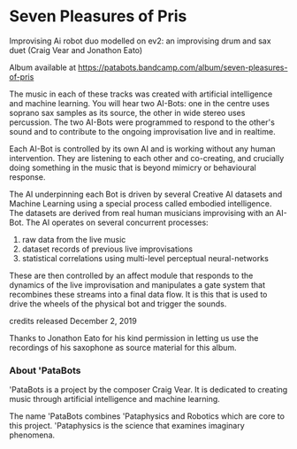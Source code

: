 # Seven Pleasures of Pris
Improvising Ai robot duo modelled on ev2: an improvising drum and sax duet (Craig Vear and Jonathon Eato)

Album available at https://patabots.bandcamp.com/album/seven-pleasures-of-pris

The music in each of these tracks was created with artificial intelligence and machine learning. You will hear two AI-Bots: one in the centre uses soprano sax samples as its source, the other in wide stereo uses percussion. The two AI-Bots were programmed to respond to the other's sound and to contribute to the ongoing improvisation live and in realtime. 

Each AI-Bot is controlled by its own AI and is working without any human intervention. They are listening to each other and co-creating, and crucially doing something in the music that is beyond mimicry or behavioural response. 

The AI underpinning each Bot is driven by several Creative AI datasets and Machine Learning using a special process called embodied intelligence. The datasets are derived from real human musicians improvising with an AI-Bot. The AI operates on several concurrent processes: 
1) raw data from the live music 
2) dataset records of previous live improvisations 
3) statistical correlations using multi-level perceptual neural-networks 

These are then controlled by an affect module that responds to the dynamics of the live improvisation and manipulates a gate system that recombines these streams into a final data flow. It is this that is used to drive the wheels of the physical bot and trigger the sounds.

credits
released December 2, 2019 

Thanks to Jonathon Eato for his kind permission in letting us use the recordings of his saxophone as source material for this album.

### About 'PataBots
'PataBots is a project by the composer Craig Vear. It is dedicated to creating music through artificial intelligence and machine learning.

The name 'PataBots combines 'Pataphysics and Robotics which are core to this project. 'Pataphysics is the science that examines imaginary phenomena.
